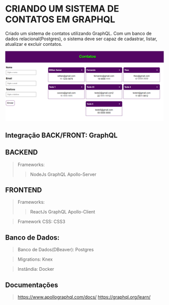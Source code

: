 # CRIANDO UM SISTEMA DE CONTATOS EM GRAPHQL

Criado um sistema de contatos utilizando GraphQL. 
Com um banco de dados relacional(Postgres), o sistema deve ser capaz de cadastrar, listar, atualizar e excluir contatos.

![CRUD-GraphQL](CRUD-GraphQL.png)

## Integração BACK/FRONT: GraphQL

## BACKEND

> Frameworks: 
>> NodeJs
>> GraphQL
>> Apollo-Server

## FRONTEND

> Frameworks: 
>> ReactJs
>> GraphQL
>> Apollo-Client

> Framework CSS: CSS3

## Banco de Dados:

> Banco de Dados(DBeaver): Postgres

> Migrations: Knex

> Instândia: Docker

## Documentações

> https://www.apollographql.com/docs/
> https://graphql.org/learn/